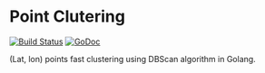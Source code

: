 # Point Clutering

[![Build Status](https://travis-ci.org/smira/go-point-clustering.svg?branch=master)](https://travis-ci.org/smira/go-point-clustering)
[![GoDoc](https://godoc.org/github.com/smira/go-point-clustering?status.svg)](https://godoc.org/github.com/smira/go-point-clustering)

(Lat, lon) points fast clustering using DBScan algorithm in Golang.


